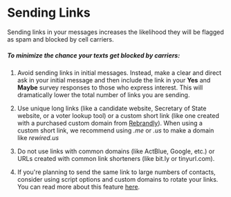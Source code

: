 # Sending Links

Sending links in your messages increases the likelihood they
will be flagged as spam and blocked by cell carriers.

##### *To minimize the chance your texts get blocked by carriers:*

1. Avoid sending links in initial messages. Instead, make a
clear and direct ask in your initial message and then include
the link in your **Yes** and **Maybe**
survey responses to those who express interest. This will dramatically
lower the total number of links you are sending.

2. Use unique long links (like a candidate website, Secretary of
State website, or a voter lookup tool) or a custom short link
(like one created with a purchased custom domain from [Rebrandly](https://www.rebrandly.com/)). When using a custom short link, we recommend using *.me* or *.us* to make a domain like *rewired.us*

3. Do not use links with common domains (like ActBlue, Google,
etc.) or URLs created with common link shorteners (like
bit.ly or tinyurl.com).

4. If you're planning to send the same link to large numbers of
contacts, consider using script options and custom domains to
rotate your links. You can read more about this feature [here](https://docs.spokerewired.com/article/70-short-link-domains).

 